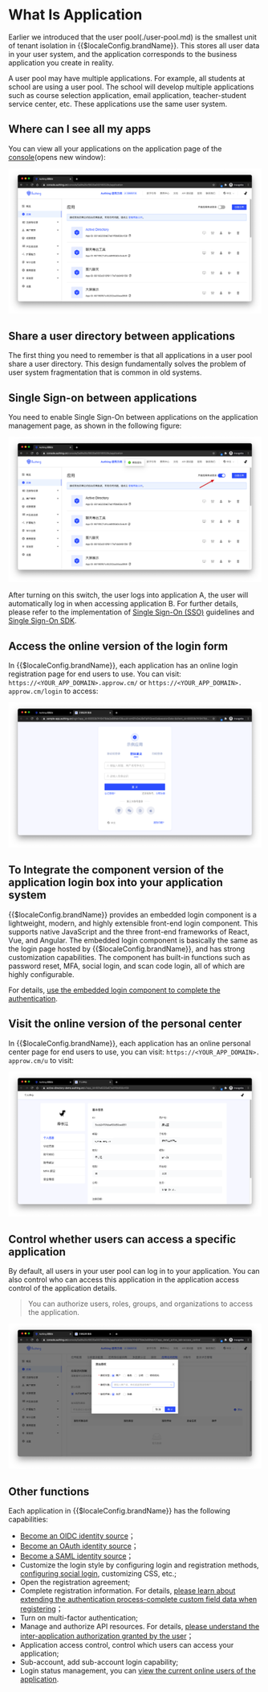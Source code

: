 # What Is Application

<LastUpdated/>

Earlier we introduced that the user pool(./user-pool.md) is the smallest unit of tenant isolation in {{$localeConfig.brandName}}. This stores all user data in your user system, and the application corresponds to the business application you create in reality.

A user pool may have multiple applications. For example, all students at school are using a user pool. The school will develop multiple applications such as course selection application, email application, teacher-student service center, etc. These applications use the same user system.

## Where can I see all my apps

You can view all your applications on the application page of the [console](https://console.approw.com)(opens new window):

![](./images/Xnip2021-02-26_10-46-59.png)

## Share a user directory between applications

The first thing you need to remember is that all applications in a user pool share a user directory. This design fundamentally solves the problem of user system fragmentation that is common in old systems.

## Single Sign-on between applications

You need to enable Single Sign-On between applications on the application management page, as shown in the following figure:

![](./images/Xnip2021-02-26_10-48-40.png)

After turning on this switch, the user logs into application A, the user will automatically log in when accessing application B. For further details, please refer to the implementation of [Single Sign-On (SSO)](/guides/authentication/sso/) guidelines and [Single Sign-On SDK](/reference/sdk-for-sso.md).


## Access the online version of the login form

In {{$localeConfig.brandName}}, each application has an online login registration page for end users to use. You can visit:
`https://<YOUR_APP_DOMAIN>.approw.cm/` or `https://<YOUR_APP_DOMAIN>. approw.cm/login` to access:

![](./images/Xnip2021-02-26_11-13-39.png)

## To Integrate the component version of the application login box into your application system

{{$localeConfig.brandName}} provides an embedded login component is a lightweight, modern, and highly extensible front-end login component. This supports native JavaScript and the three front-end frameworks of React, Vue, and Angular. The embedded login component is basically the same as the login page hosted by {{$localeConfig.brandName}}, and has strong customization capabilities. The component has built-in functions such as password reset, MFA, social login, and scan code login, all of which are highly configurable.

For details, [use the embedded login component to complete the authentication](/guides/basics/authenticate-first-user/use-embeded-login-component/).

## Visit the online version of the personal center

In {{$localeConfig.brandName}}, each application has an online personal center page for end users to use, you can visit:
`https://<YOUR_APP_DOMAIN>. approw.cm/u` to visit:

![](./images/Xnip2021-02-26_11-09-29.png)

## Control whether users can access a specific application

By default, all users in your user pool can log in to your application. You can also control who can access this application in the application access control of the application details.

> You can authorize users, roles, groups, and organizations to access the application.

![](./images/Xnip2021-02-26_11-18-20.png)

## Other functions

Each application in {{$localeConfig.brandName}} has the following capabilities:

- [Become an OIDC identity source](/guides/federation/oidc.md)；
- [Become an OAuth identity source](/guides/federation/oauth.md)；
- [Become a SAML identity source](/guides/federation/saml.md)；
- Customize the login style by configuring login and registration methods, [configuring social login](/guides/connections), customizing CSS, etc.;
- Open the registration agreement;
- Complete registration information. For details, [please learn about extending the authentication process-complete custom field data when registering](/guides/authentication/extensibility/user-defined-field.md)；
- Turn on multi-factor authentication;
- Manage and authorize API resources. For details, [please understand the inter-application authorization granted by the user](/guides/authorization/user-consent-authz.md)；
- Application access control, control which users can access your application;
- Sub-account, add sub-account login capability;
- Login status management, you can [view the current online users of the application](/guides/user/login-state.md).



